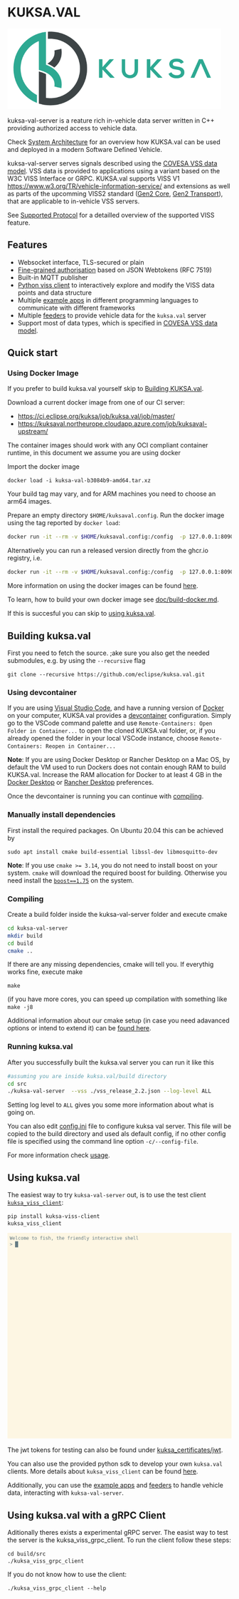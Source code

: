 # KUKSA.VAL
![kuksa.val Logo](../doc/pictures/logo.png)

kuksa-val-server is a reature rich in-vehicle data server written in C++ providing authorized access to vehicle data.


Check [System Architecture](doc/system-architecture.md) for an overview how KUKSA.val can be used and deployed in a modern Software Defined Vehicle.

kuksa-val-server serves signals described using the [COVESA VSS data model](https://github.com/COVESA/vehicle_signal_specification). VSS data is provided to applications using a variant based on the W3C VISS Interface or GRPC. KUKSA.val supports VISS V1 https://www.w3.org/TR/vehicle-information-service/ and extensions as well as parts of the upcomming VISS2 standard ([Gen2 Core](https://raw.githack.com/w3c/automotive/gh-pages/spec/VISSv2_Core.html), [Gen2 Transport](https://raw.githack.com/w3c/automotive/gh-pages/spec/VISSv2_Transport.html)), that are applicable to in-vehicle VSS servers.

See [Supported Protocol](../doc/protocol/README.md) for a detailled overview of the supported VISS feature.

## Features
 - Websocket interface, TLS-secured or plain
 - [Fine-grained authorisation](../doc/jwt.md) based on JSON Webtokens (RFC 7519)
 - Built-in MQTT publisher
 - [Python viss client](../kuksa_viss_client) to interactively explore and modify the VISS data points and data structure
 - Multiple [example apps](../kuksa_apps) in different programming languages to communicate with different frameworks 
 - Multiple [feeders](../kuksa_feeders) to provide vehicle data for the `kuksa.val` server
 - Support most of data types, which is specified in [COVESA VSS data model](https://covesa.github.io/vehicle_signal_specification/rule_set/data_entry/data_types/).


## Quick start

### Using  Docker Image
If you prefer to build kuksa.val yourself skip to [Building KUKSA.val](#Building-kuksaval).

Download a current docker image from one of our CI server:

- https://ci.eclipse.org/kuksa/job/kuksa.val/job/master/
- https://kuksaval.northeurope.cloudapp.azure.com/job/kuksaval-upstream/

The container images should work with any OCI compliant container runtime, in this document we assume you are using docker

Import the docker image

```
docker load -i kuksa-val-b3084b9-amd64.tar.xz
```

Your build tag may vary, and for ARM machines you need to choose an arm64 images.

Prepare an empty directory `$HOME/kuksaval.config`.  Run the docker image using the tag reported by `docker load`:

```bash
docker run -it --rm -v $HOME/kuksaval.config:/config  -p 127.0.0.1:8090:8090 -e LOG_LEVEL=ALL amd64/kuksa-val:b3084b9
```

Alternatively you can run a released version directly from the ghcr.io registry, i.e.

```bash
docker run -it --rm -v $HOME/kuksaval.config:/config  -p 127.0.0.1:8090:8090 -e LOG_LEVEL=ALL ghcr.io/eclipse/kuksa.val/kuksa-val:0.2.1-amd64

```

More information on using the docker images can be found [here](../doc/run-docker.md).

To learn, how to build your own docker image see [doc/build-docker.md](../doc/build-docker.md).

If this is succesful you can skip to [using kuksa.val](#using-kuksaval).

## Building kuksa.val

First you need to fetch the source. ;ake sure you also get the needed submodules, e.g. by using the `--recursive` flag

```
git clone --recursive https://github.com/eclipse/kuksa.val.git
```

### Using devcontainer
If you are using [Visual Studio Code](https://code.visualstudio.com), and have a running version of   [Docker](https://docs.docker.com/) on your computer, KUKSA.val provides a [devcontainer](https://code.visualstudio.com/docs/remote/containers) configuration. Simply go to the VSCode command palette and use `Remote-Containers: Open Folder in Container...` to open the cloned KUKSA.val folder, or, if you already opened the folder in your local VSCode instance, choose `Remote-Containers: Reopen in Container...`

**Note**: If you are using Docker Desktop or Rancher Desktop on a Mac OS, by default the VM used to run Dockers does not contain enough RAM to build KUKSA.val. Increase the RAM allocation for Docker to at least 4 GB in the [Docker Desktop](https://docs.docker.com/desktop/mac/#preferences) or [Rancher Desktop](https://docs.rancherdesktop.io) preferences.

Once the devcontainer is running you can continue with [compiling](#compiling).

### Manually install dependencies
First install the required packages. On Ubuntu 20.04 this can be achieved by

```
sudo apt install cmake build-essential libssl-dev libmosquitto-dev 
```

**Note**: If you use `cmake >= 3.14`, you do not need to install boost on your system. `cmake` will download the required boost for building. Otherwise you need install the [`boost==1.75`](https://www.boost.org/users/history/version_1_75_0.html) on the system.



### Compiling
Create a build folder inside the kuksa-val-server folder and execute cmake

```bash
cd kuksa-val-server
mkdir build
cd build
cmake ..
```
If there are any missing dependencies, cmake will tell you. If everythig works fine, execute make

```
make
```

(if you have more cores, you can speed up compilation with something like  `make -j8`

Additional information about our cmake setup (in case you need adavanced options or intend to extend it) can be [found here](../doc/cmake.md).



### Running kuksa.val
After you successfully built the kuksa.val server you can run it like this

```bash
#assuming you are inside kuksa.val/build directory
cd src
./kuksa-val-server  --vss ./vss_release_2.2.json --log-level ALL

```
Setting log level to `ALL` gives you some more information about what is going on.

You can also edit [config.ini](./config.ini) file to configure kuksa val server. This file will be copied to the build directory and used als default config,
if no other config file is specified using the command line option `-c/--config-file`.

For more information check [usage](../doc/usage.md).

## Using kuksa.val
The easiest way to try `kuksa-val-server` out, is to use the test client [`kuksa_viss_client`](../kuksa_viss_client):

```
pip install kuksa-viss-client
kuksa_viss_client
```

![try kuksa_viss_client out](../doc/pictures/testclient_basic.gif "test client usage")

The jwt tokens for testing can also be found under [kuksa_certificates/jwt](../kuksa_certificates/jwt).

You can also use the provided python sdk to develop your own `kuksa.val` clients. More details about `kuksa_viss_client` can be found [here](../kuksa_viss_client). 

Additionally, you can use the [example apps](../kuksa_apps) and [feeders](../kuksa_feeders) to handle vehicle data, interacting with `kuksa-val-server`.

## Using kuksa.val with a gRPC Client
Aditionally theres exists a experimental gRPC server. The easist way to test the server is the kuksa_viss_grpc_client.
To run the client follow these steps:

```
cd build/src
./kuksa_viss_grpc_client
```

If you do not know how to use the client:

```
./kuksa_viss_grpc_client --help
```



